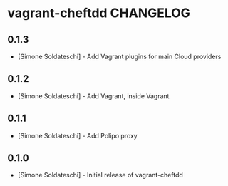 vagrant-cheftdd CHANGELOG
==========================


0.1.3
----
- [Simone Soldateschi] - Add Vagrant plugins for main Cloud providers

0.1.2
----
- [Simone Soldateschi] - Add Vagrant, inside Vagrant

0.1.1
----
- [Simone Soldateschi] - Add Polipo proxy

0.1.0
----
- [Simone Soldateschi] - Initial release of vagrant-cheftdd
